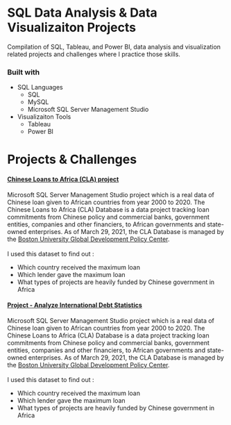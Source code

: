 # SQL Data Analysis & Data Visualizaiton Projects #

Compilation of SQL, Tableau, and Power BI, data analysis and visualization related projects and challenges where I practice those skills.

### Built with ###

 * SQL Languages<br />
    * SQL<br />
    * MySQL<br />
    * Microsoft SQL Server Management Studio<br />
 * Visualizaiton Tools <br />
    * Tableau <br />
    * Power BI <br />
  
# Projects & Challenges #

####  [Chinese Loans to Africa (CLA) project](https://github.com/thehorsesking/PortfolioProjects/blob/main/cla.sql "CLA project") <br /> ####
Microsoft SQL Server Management Studio project which is a real data of Chinese loan given to African countries from year 2000 to 2020. 
The Chinese Loans to Africa (CLA) Database is a data project tracking loan commitments from Chinese policy and commercial banks, 
government entities, companies and other financiers, to African governments and state-owned enterprises. As of March 29, 2021, the CLA Database is managed by the 
[Boston University Global Development Policy Center](https://www.bu.edu/gdp/chinese-loans-to-africa-database/ ).  <br /><br />
I used this dataset to find out : <br/>
  * Which country received the maximum loan 
  * Which lender gave the maximum loan
  * What types of projects are heavily funded by Chinese government in Africa

 
####  [Project - Analyze International Debt Statistics](https://github.com/thehorsesking/PortfolioProjects/blob/main/notebook.ipynb "CLA project") <br /> ####
Microsoft SQL Server Management Studio project which is a real data of Chinese loan given to African countries from year 2000 to 2020. 
The Chinese Loans to Africa (CLA) Database is a data project tracking loan commitments from Chinese policy and commercial banks, 
government entities, companies and other financiers, to African governments and state-owned enterprises. As of March 29, 2021, the CLA Database is managed by the 
[Boston University Global Development Policy Center](https://www.bu.edu/gdp/chinese-loans-to-africa-database/ ).  <br /><br />
I used this dataset to find out : <br/>
  * Which country received the maximum loan 
  * Which lender gave the maximum loan
  * What types of projects are heavily funded by Chinese government in Africa

